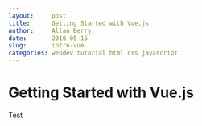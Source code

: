 ```yaml
---
layout:     post
title:      Getting Started with Vue.js
author:     Allan Berry
date:       2018-05-16
slug:       intro-vue
categories: webdev tutorial html css javascript
---
```

# Getting Started with Vue.js

Test
